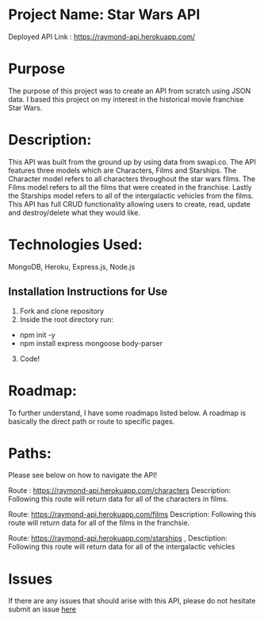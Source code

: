 # Project Name: Star Wars API

Deployed API Link : https://raymond-api.herokuapp.com/

# Purpose
The purpose of this project was to create an API from scratch using JSON data. I based this project on my interest in  the historical movie franchise Star Wars. 

# Description:
This API was built from the ground up by using data from swapi.co. The API features three models which are Characters, Films and Starships. The Character model refers to all characters throughout the star wars films. The Films model refers to all the films that were created in the franchise. Lastly the Starships model refers to all of the intergalactic vehicles from the films. This API has full CRUD functionality allowing users to create, read, update and destroy/delete what they would like.

# Technologies Used: 
MongoDB, Heroku, Express.js, Node.js
 
## Installation Instructions for Use 
1. Fork and clone repository 
2. Inside the root directory run: 
- npm init -y 
- npm install express mongoose body-parser 
3. Code! 

# Roadmap:
To further understand, I have some roadmaps listed below. A roadmap is basically the direct path or route to specific pages.

# Paths:

Please see below on how to navigate the API!

Route : https://raymond-api.herokuapp.com/characters 
Description: Following this route will return data for all of the characters in films.

Route:  https://raymond-api.herokuapp.com/films 
Description: Following this route will return data for all of the films in the franchsie. 

Route: https://raymond-api.herokuapp.com/starships , 
Desctiption: Following this route will return data for all of the intergalactic vehicles

# Issues
If there are any issues that should arise with this API, please do not hesitate submit an issue [here](https://github.com/RaymondNwambuonwo/JSONAPI/issues)
